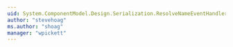 ```yaml
---
uid: System.ComponentModel.Design.Serialization.ResolveNameEventHandler
author: "stevehoag"
ms.author: "shoag"
manager: "wpickett"
---
```

